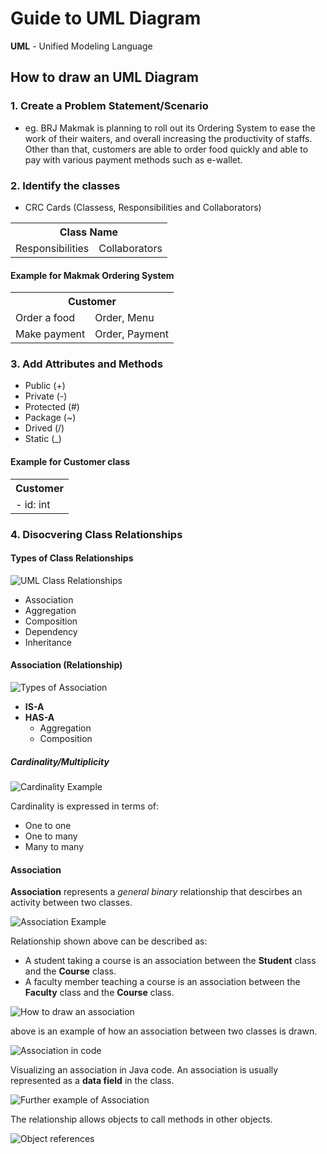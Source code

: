 # Guide to UML Diagram

**UML** - Unified Modeling Language

## How to draw an UML Diagram

### 1. Create a Problem Statement/Scenario

* eg. BRJ Makmak is planning to roll out its Ordering System to ease the work of their waiters, and overall increasing the productivity of staffs. Other than that, customers are able to order food quickly and able to pay with various payment methods such as e-wallet.

### 2. Identify the classes

* CRC Cards (Classess, Responsibilities and Collaborators)

<table>
  <tr>
    <th colspan="2">Class Name</th>
  </tr>
  <tr>
    <td>Responsibilities</td>
    <td>Collaborators</td>
  </tr>
</table>

#### Example for Makmak Ordering System

<table>
  <tr>
    <th colspan="2">Customer</th>
  </tr>
  <tr>
    <td>Order a food</td>
    <td>Order, Menu</td>
  </tr>
  <tr>
    <td>Make payment</td>
    <td>Order, Payment</td>
  </tr>
</table>

### 3. Add Attributes and Methods

* Public (+)
* Private (-)
* Protected (#)
* Package (~)
* Drived (/)
* Static (_)

#### Example for Customer class

<table>
  <tr>
    <th>Customer</th>
  </tr>
  <tr>
    <td>- id: int</td>
  </tr>
</table>

### 4. Disocvering Class Relationships

#### Types of Class Relationships

![UML Class Relationships](https://upload.wikimedia.org/wikipedia/commons/thumb/9/93/Uml_classes_en.svg/300px-Uml_classes_en.svg.png)

* Association
* Aggregation
* Composition
* Dependency
* Inheritance

#### Association (Relationship)

![Types of Association](https://d2h0cx97tjks2p.cloudfront.net/blogs/wp-content/uploads/sites/2/2018/05/Types-of-Association.png)

* **IS-A**
* **HAS-A**
  * Aggregation
  * Composition

##### Cardinality/Multiplicity

![Cardinality Example](https://cdn-images.visual-paradigm.com/guide/uml/uml-class-diagram-tutorial/11-associations-with-different-multiplicies.png)

Cardinality is expressed in terms of:

* One to one
* One to many
* Many to many

#### Association

**Association** represents a *general binary* relationship that descirbes an activity between two classes.

![Association Example](https://i.ibb.co/64wXVnF/image.png)

Relationship shown above can be described as:

* A student taking a course is an association between the **Student** class and the **Course** class.
* A faculty member teaching a course is an association between the **Faculty** class and the **Course** class.

![How to draw an association](https://i.ibb.co/gSsg0VT/image.png)

above is an example of how an association between two classes is drawn.

![Association in code](https://i.ibb.co/WFB8FjK/image.png)

Visualizing an association in Java code. An association is usually represented as a **data field** in the class.

![Further example of Association](https://i.ibb.co/sVMGNG0/image.png)

The relationship allows objects to call methods in other objects.

![Object references](https://i.ibb.co/bPkCJ0S/image.png)